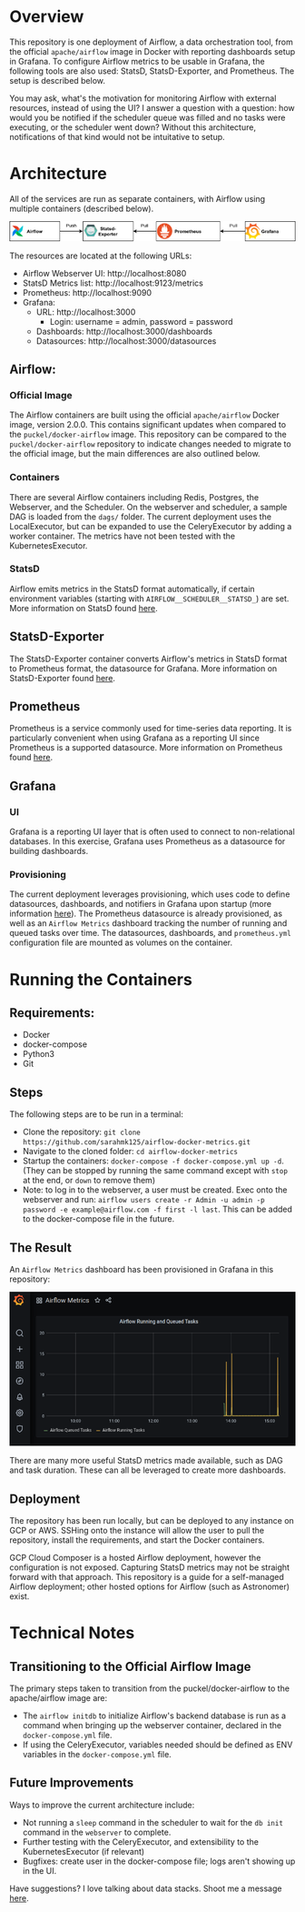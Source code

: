 # Overview

This repository is one deployment of Airflow, a data orchestration tool, from the official `apache/airflow` image in Docker with reporting dashboards setup in Grafana. To configure Airflow metrics to be usable in Grafana, the following tools are also used: StatsD, StatsD-Exporter, and Prometheus. The setup is described below.

You may ask, what's the motivation for monitoring Airflow with external resources, instead of using the UI? I answer a question with a question: how would you be notified if the scheduler queue was filled and no tasks were executing, or the scheduler went down? Without this architecture, notifications of that kind would not be intuitative to setup.

# Architecture

All of the services are run as separate containers, with Airflow using multiple containers (described below). 

![Architecture](.//documentation/airflow_docker_metrics_diagram.png)

The resources are located at the following URLs:
- Airflow Webserver UI: http://localhost:8080
- StatsD Metrics list: http://localhost:9123/metrics
- Prometheus: http://localhost:9090
- Grafana: 
    - URL: http://localhost:3000
        - Login: username = admin, password = password
    - Dashboards: http://localhost:3000/dashboards
    - Datasources: http://localhost:3000/datasources

## Airflow:

### Official Image

The Airflow containers are built using the official `apache/airflow` Docker image, version 2.0.0. This contains significant updates when compared to the `puckel/docker-airflow` image. This repository can be compared to the `puckel/docker-airflow` repository to indicate changes needed to migrate to the official image, but the main differences are also outlined below.

### Containers

There are several Airflow containers including Redis, Postgres, the Webserver, and the Scheduler. On the webserver and scheduler, a sample DAG is loaded from the `dags/` folder. The current deployment uses the LocalExecutor, but can be expanded to use the CeleryExecutor by adding a worker container. The metrics have not been tested with the KubernetesExecutor.

### StatsD

Airflow emits metrics in the StatsD format automatically, if certain environment variables (starting with `AIRFLOW__SCHEDULER__STATSD_`) are set. More information on StatsD found [here](https://github.com/statsd/statsd).

## StatsD-Exporter

The StatsD-Exporter container converts Airflow's metrics in StatsD format to Prometheus format, the datasource for Grafana. More information on StatsD-Exporter found [here](https://github.com/prometheus/statsd_exporter).

## Prometheus

Prometheus is a service commonly used for time-series data reporting. It is particularly convenient when using Grafana as a reporting UI since Prometheus is a supported datasource. More information on Prometheus found [here](https://prometheus.io/).

## Grafana

### UI

Grafana is a reporting UI layer that is often used to connect to non-relational databases. In this exercise, Grafana uses Prometheus as a datasource for building dashboards.

### Provisioning

The current deployment leverages provisioning, which uses code to define datasources, dashboards, and notifiers in Grafana upon startup (more information [here](https://grafana.com/docs/grafana/latest/administration/provisioning/)). The Prometheus datasource is already provisioned, as well as an `Airflow Metrics` dashboard tracking the number of running and queued tasks over time. The datasources, dashboards, and `prometheus.yml` configuration file are mounted as volumes on the container.

# Running the Containers

## Requirements:
- Docker
- docker-compose
- Python3
- Git

## Steps

The following steps are to be run in a terminal:

- Clone the repository: `git clone https://github.com/sarahmk125/airflow-docker-metrics.git`
- Navigate to the cloned folder: `cd airflow-docker-metrics`
- Startup the containers: `docker-compose -f docker-compose.yml up -d`. (They can be stopped by running the same command except with `stop` at the end, or `down` to remove them)
- Note: to log in to the webserver, a user must be created. Exec onto the webserver and run: `airflow users create -r Admin -u admin -p password -e example@airflow.com -f first -l last`. This can be added to the docker-compose file in the future.

## The Result

An `Airflow Metrics` dashboard has been provisioned in Grafana in this repository:

![Architecture](.//documentation/grafana_dashboard.png)

There are many more useful StatsD metrics made available, such as DAG and task duration. These can all be leveraged to create more dashboards.

## Deployment

The repository has been run locally, but can be deployed to any instance on GCP or AWS. SSHing onto the instance will allow the user to pull the repository, install the requirements, and start the Docker containers.

GCP Cloud Composer is a hosted Airflow deployment, however the configuration is not exposed. Capturing StatsD metrics may not be straight forward with that approach. This repository is a guide for a self-managed Airflow deployment; other hosted options for Airflow (such as Astronomer) exist.

# Technical Notes

## Transitioning to the Official Airflow Image

The primary steps taken to transition from the puckel/docker-airflow to the apache/airflow image are:
- The `airflow initdb` to initialize Airflow's backend database is run as a command when bringing up the webserver container, declared in the `docker-compose.yml` file.
- If using the CeleryExecutor, variables needed should be defined as ENV variables in the `docker-compose.yml` file.

## Future Improvements

Ways to improve the current architecture include:
- Not running a `sleep` command in the scheduler to wait for the `db init` command in the `webserver` to complete.
- Further testing with the CeleryExecutor, and extensibility to the KubernetesExecutor (if relevant)
- Bugfixes: create user in the docker-compose file; logs aren't showing up in the UI.

Have suggestions? I love talking about data stacks. Shoot me a message [here](https://www.linkedin.com/in/sarah-krasnik/).
